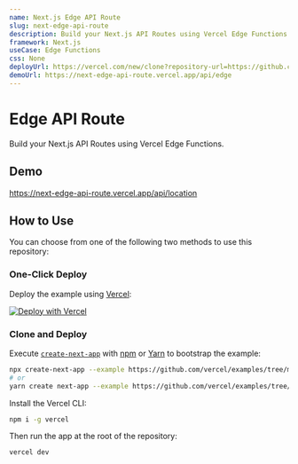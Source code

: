 ```yaml
---
name: Next.js Edge API Route
slug: next-edge-api-route
description: Build your Next.js API Routes using Vercel Edge Functions.
framework: Next.js
useCase: Edge Functions
css: None
deployUrl: https://vercel.com/new/clone?repository-url=https://github.com/vercel/examples/tree/main/edge-api-routes/hello-world-next&project-name=next-edge-api-route&repository-name=next-edge-api-route
demoUrl: https://next-edge-api-route.vercel.app/api/edge
---
```


# Edge API Route

Build your Next.js API Routes using Vercel Edge Functions.

## Demo

https://next-edge-api-route.vercel.app/api/location

## How to Use

You can choose from one of the following two methods to use this repository:

### One-Click Deploy

Deploy the example using [Vercel](https://vercel.com?utm_source=github&utm_medium=readme&utm_campaign=vercel-examples):

[![Deploy with Vercel](https://vercel.com/button)](https://vercel.com/new/git/external?repository-url=https://github.com/vercel/examples/tree/main/edge-api-routes/hello-world-next&project-name=next-edge-api-route&repository-name=next-edge-api-route)

### Clone and Deploy

Execute [`create-next-app`](https://github.com/vercel/next.js/tree/canary/packages/create-next-app) with [npm](https://docs.npmjs.com/cli/init) or [Yarn](https://yarnpkg.com/lang/en/docs/cli/create/) to bootstrap the example:

```bash
npx create-next-app --example https://github.com/vercel/examples/tree/main/edge-api-routes/hello-world-next next-edge-api-route
# or
yarn create next-app --example https://github.com/vercel/examples/tree/main/edge-api-routes/hello-world-next next-edge-api-route
```

Install the Vercel CLI:

```bash
npm i -g vercel
```

Then run the app at the root of the repository:

```bash
vercel dev
```

